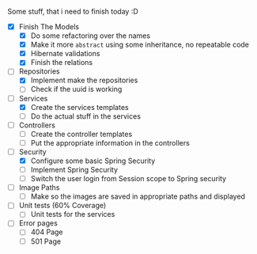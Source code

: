 Some stuff, that i need to finish today :D
- [X] Finish The Models
  - [X] Do some refactoring over the names
  - [X] Make it more `abstract` using some inheritance, no repeatable code
  - [X] Hibernate validations
  - [X] Finish the relations
- [ ] Repositories
  - [X] Implement make the repositories
  - [ ] Check if the uuid is working
- [ ] Services
  - [X] Create the services templates
  - [ ] Do the actual stuff in the services
- [ ] Controllers
  - [ ] Create the controller templates
  - [ ] Put the appropriate information in the controllers
- [ ] Security
  - [X] Configure some basic Spring Security 
  - [ ] Implement Spring Security
  - [ ] Switch the user login from Session scope to Spring security
- [ ] Image Paths
  - [ ] Make so the images are saved in appropriate paths and displayed 
- [ ] Unit tests (60% Coverage)
  - [ ] Unit tests for the services
- [ ] Error pages
  - [ ] 404 Page
  - [ ] 501 Page